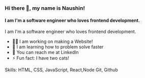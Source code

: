 ### Hi there 👋, my name is Naushin!
#### I am I'm a software engineer who loves frontend development.
I am I'm a software engineer who loves frontend development.

- 👩‍💻 I am working on making a Website!
- 🤔 I am learning how to problem solve faster
- 📧 You can reach me at LinkedIn
- ⚡ Fun fact: I have two cats!

Skills: HTML, CSS, JavaScript, React,Node Git, Github









<!--
**naushinhoque/naushinhoque** is a ✨ _special_ ✨ repository because its `README.md` (this file) appears on your GitHub profile.

Here are some ideas to get you started:

- 🔭 I’m currently working on ...
- 🌱 I’m currently learning ...
- 👯 I’m looking to collaborate on ...
- 🤔 I’m looking for help with ...
- 💬 Ask me about ...
- 📫 How to reach me: ...
- 😄 Pronouns: ...
- ⚡ Fun fact: ...
-->
